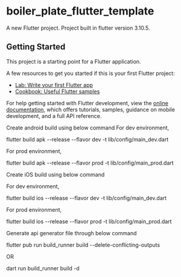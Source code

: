 # boiler_plate_flutter_template

A new Flutter project. Project built in flutter version 3.10.5.

## Getting Started

This project is a starting point for a Flutter application.

A few resources to get you started if this is your first Flutter project:

- [Lab: Write your first Flutter app](https://docs.flutter.dev/get-started/codelab)
- [Cookbook: Useful Flutter samples](https://docs.flutter.dev/cookbook)

For help getting started with Flutter development, view the
[online documentation](https://docs.flutter.dev/), which offers tutorials, samples, guidance on
mobile development, and a full API reference.

Create android build using below command
For dev environment,

flutter build apk --release --flavor dev -t lib/config/main_dev.dart

For prod environment,

flutter build apk --release --flavor prod -t lib/config/main_prod.dart

Create iOS build using below command

For dev environment,

flutter build ios --release --flavor dev -t lib/config/main_dev.dart

For prod environment,

flutter build ios --release --flavor prod -t lib/config/main_prod.dart

Generate api generator file through below command

flutter pub run build_runner build --delete-conflicting-outputs

OR

dart run build_runner build -d